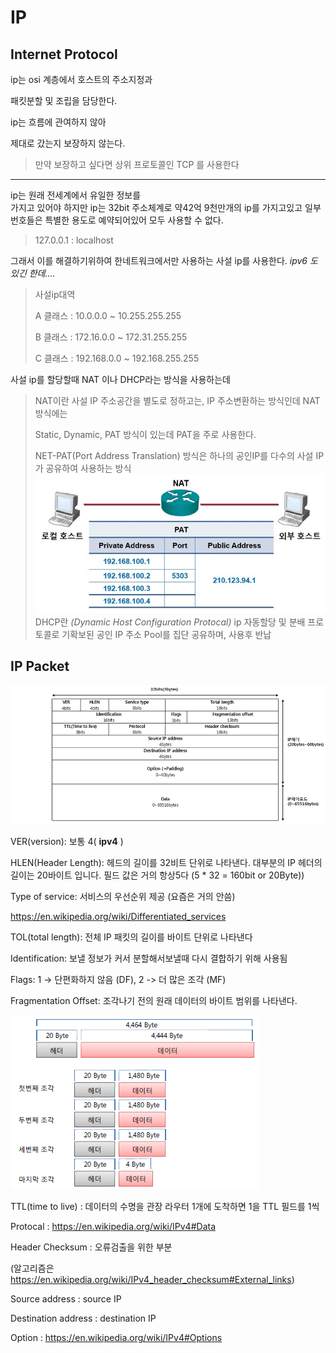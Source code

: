 # IP

## Internet Protocol

ip는 osi  계층에서 호스트의 주소지정과

패킷분할 및 조립을 담당한다.

ip는 흐름에 관여하지 않아

제대로 갔는지 보장하지 않는다.
> 만약 보장하고 싶다면 상위 프로토콜인 TCP 를 사용한다
---

ip는 원래 전세계에서 유일한 정보를  
가지고 있어야 하지만 ip는 32bit 주소체계로 약42억 9천만개의 ip를 가지고있고 일부 번호들은 특별한 용도로 예약되어있어 모두 사용할 수 없다.
> 127.0.0.1 : localhost

그래서 이를 해결하기위하여 한네트워크에서만 사용하는 사설 ip를 사용한다. *ipv6 도있긴 한데....*
>사설ip대역
>
>A 클래스 : 10.0.0.0 ~ 10.255.255.255
>
>B 클래스 : 172.16.0.0 ~ 172.31.255.255
>
>C 클래스 : 192.168.0.0 ~ 192.168.255.255

사설 ip를 할당할때 NAT 이나 DHCP라는 방식을 사용하는데 
>NAT이란 사설 IP 주소공간을 별도로 정하고는, IP 주소변환하는 방식인데 NAT방식에는
>
> Static, Dynamic, PAT
방식이 있는데 PAT을 주로 사용한다.
>
>NET-PAT(Port Address Translation)
방식은 하나의 공인IP를 다수의 사설 IP가 공유하여 사용하는 방식 ![NETPAT](./imgs/ipNAT-PAT.jpeg)
>DHCP란 *(Dynamic Host Configuration Protocal)* ip 자동할당 및 분배 프로토콜로 기확보된 공인 IP 주소 Pool를 집단 공유하며, 사용후 반납

## IP Packet
![IP](./imgs/ip.png)

VER(version):  보통 4( **ipv4** )

HLEN(Header Length): 헤드의 길이를 32비트 단위로 나타낸다. 대부분의 IP 헤더의 길이는 20바이트 입니다. 필드 값은 거의 항상5다
(5 * 32 = 160bit or 20Byte))

Type of service:  서비스의 우선순위 제공
(요즘은 거의 안씀)
>

<https://en.wikipedia.org/wiki/Differentiated_services>

TOL(total length): 전체 IP 패킷의 길이를 바이트 단위로 나타낸다

Identification:
보낼 정보가 커서 분할해서보낼때 다시 결합하기 위해 사용됨

Flags: 1 -> 단편화하지 않음 (DF), 2 -> 더 많은 조각 (MF)

Fragmentation Offset: 조각나기 전의  원래 데이터의 바이트 범위를 나타낸다.

![OFFSET](./imgs/Offset.png)

TTL(time to live) : 데이터의 수명을 관장 라우터 1개에 도착하면 1을 TTL 필드를 1씩 

Protocal : https://en.wikipedia.org/wiki/IPv4#Data

Header Checksum : 오류검출을 위한 부분

(알고리즘은 https://en.wikipedia.org/wiki/IPv4_header_checksum#External_links)

Source address : source IP

Destination address : destination IP

Option : https://en.wikipedia.org/wiki/IPv4#Options
